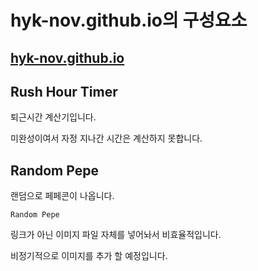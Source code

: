 # hyk-nov.github.io의 구성요소

[hyk-nov.github.io](https://hyk-nov.github.io/)
---
## Rush Hour Timer
퇴근시간 계산기입니다.

미완성이여서 자정 지나간 시간은 계산하지 못합니다.

## Random Pepe
랜덤으로 페페콘이 나옵니다.

`Random Pepe`

링크가 아닌 이미지 파일 자체를 넣어놔서 비효율적입니다.

비정기적으로 이미지를 추가 할 예정입니다.